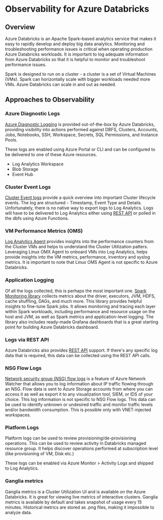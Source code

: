 # Observability for Azure Databricks

## Overview

Azure Databricks is an Apache Spark–based analytics service that makes it easy to rapidly develop and deploy big data analytics. Monitoring and troubleshooting performance issues is critical when
operating production Azure Databricks workloads. It is important to log adequate information from Azure Databricks so that it is helpful to monitor and troubleshoot performance issues.

Spark is designed to run on a cluster - a cluster is a set of Virtual Machines (VMs). Spark can horizontally scale with bigger workloads needed more VMs. Azure Databricks can scale in and out as
needed.

## Approaches to Observability

### Azure Diagnostic Logs

[Azure Diagnostic Logging](https://learn.microsoft.com/en-us/azure/databricks/administration-guide/account-settings/azure-diagnostic-logs) is provided out-of-the-box by Azure Databricks, providing
visibility into actions performed against DBFS, Clusters, Accounts, Jobs, Notebooks, SSH, Workspace, Secrets, SQL Permissions, and Instance Pools.

These logs are enabled using Azure Portal or CLI and can be configured to be delivered to one of these Azure resources.

- Log Analytics Workspace
- Blob Storage
- Event Hub

### Cluster Event Logs

[Cluster Event logs](https://learn.microsoft.com/en-us/azure/databricks/clusters/configure#cluster-log-delivery) provide a quick overview into important Cluster lifecycle events. The
log are structured - Timestamp, Event Type and Details. Unfortunately, there is no native way to export logs to Log Analytics. Logs will have to be delivered to Log Analytics either using [REST API](https://learn.microsoft.com/en-us/azure/databricks/dev-tools/api/latest/examples#cluster-log-example) or polled in the dbfs using Azure Functions.

### VM Performance Metrics (OMS)

[Log Analytics Agent](https://learn.microsoft.com/en-us/azure/virtual-machines/extensions/oms-linux) provides insights into the performance counters from the Cluster VMs and helps to understand the
Cluster Utilization patters. Leveraging Linux OMX Agent to onboard VMs into Log Analytics, helps provide insights into the VM metrics, performance, inventory and syslog metrics. It is important to
note that Linux OMS Agent is not specific to Azure Databricks.

### Application Logging

Of all the logs collected, this is perhaps the most important one. [Spark Monitoring library](https://github.com/mspnp/spark-monitoring) collects metrics about the driver, executors, JVM, HDFS, cache
shuffling, DAGs, and much more. This library provides helpful insights to fine-tune Spark jobs. It allows monitoring and tracing each layer within Spark workloads, including performance and resource
usage on the host and JVM, as well as Spark metrics and application-level logging. The library also includes ready-made Grafana dashboards that is a great starting point for building Azure Databricks
dashboard.

### Logs via REST API

Azure Databricks also provides [REST API](https://learn.microsoft.com/en-us/azure/databricks/dev-tools/api/latest/) support. If there's any specific log data that is required, this data can be collected using the REST API calls.

### NSG Flow Logs

[Network security group (NSG) flow logs](https://learn.microsoft.com/en-us/azure/network-watcher/network-watcher-nsg-flow-logging-overview) is a feature of Azure Network Watcher that allows you to log
information about IP traffic flowing through an NSG. Flow data is sent to Azure Storage accounts from where you can access it as well as export it to any visualization tool, SIEM, or IDS of your choice.
This log information is not specific to NSG Flow logs. This data can be used to identify unknown or undesired traffic and monitor traffic levels and/or bandwidth consumption. This is possible only with
VNET-injected workspaces.

### Platform Logs

Platform logs can be used to review provisioning/de-provisioning operations. This can be used to review activity in Databricks managed resource group. It helps discover operations performed at
subscription level (like provisioning of VM, Disk etc.)

These logs can be enabled via Azure Monitor > Activity Logs and shipped to Log Analytics.

### Ganglia metrics

Ganglia metrics is a Cluster Utilization UI and is available on the Azure Databricks. It is great for viewing live metrics of interactive clusters. Ganglia metrics is available by default and takes
snapshot of usage every 15 minutes. Historical metrics are stored as .png files, making it impossible to analyze data.
